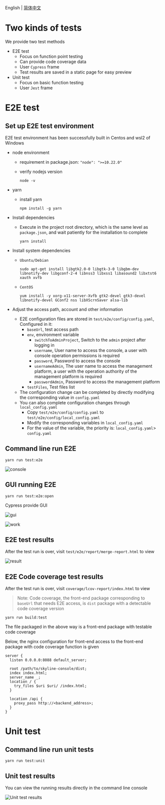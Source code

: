 English | [简体中文](/docs/zh/test/1-ready-to-work.md)

# Two kinds of tests

We provide two test methods

- E2E test
  - Focus on function point testing
  - Can provide code coverage data
  - User `Cypress` frame
  - Test results are saved in a static page for easy preview
- Unit test
  - Focus on basic function testing
  - User `Jest` frame

# E2E test

## Set up E2E test environment

E2E test environment has been successfully built in Centos and wsl2 of Windows

- node environment
  - requirement in package.json: `"node": ">=10.22.0"`
  - verify nodejs version

    ```shell
    node -v
    ```

- yarn
  - install yarn

    ```shell
    npm install -g yarn
    ```

- Install dependencies
  - Execute in the project root directory, which is the same level as `package.json`, and wait patiently for the installation to complete

    ```shell
    yarn install
    ```

- Install system dependencies
  - `Ubuntu/Debian`

    ```shell
    sudo apt-get install libgtk2.0-0 libgtk-3-0 libgbm-dev libnotify-dev libgconf-2-4 libnss3 libxss1 libasound2 libxtst6 xauth xvfb
    ```

  - `CentOS`

    ```shell
    yum install -y xorg-x11-server-Xvfb gtk2-devel gtk3-devel libnotify-devel GConf2 nss libXScrnSaver alsa-lib
    ```

- Adjust the access path, account and other information
  - E2E configuration files are stored in `test/e2e/config/config.yaml`, Configured in it:
    - `baseUrl`, test access path
    - `env`, environment variable
      - `switchToAdminProject`, Switch to the `admin` project after logging in
      - `username`, User name to access the console, a user with console operation permissions is required
      - `password`, Password to access the console
      - `usernameAdmin`, The user name to access the management platform, a user with the operation authority of the management platform is required
      - `passwordAdmin`, Password to access the management platform
    - `testFiles`, Test files list
  - The configuration change can be completed by directly modifying the corresponding value in `config.yaml`
  - You can also complete configuration changes through `local_config.yaml`
    - Copy `test/e2e/config/config.yaml` to `test/e2e/config/local_config.yaml`
    - Modify the corresponding variables in `local_config.yaml`
    - For the value of the variable, the priority is: `local_config.yaml`> `config.yaml`

## Command line run E2E

```shell
yarn run test:e2e
```

![console](images/e2e/console.png)

## GUI running E2E

```shell
yarn run test:e2e:open
```

Cypress provide GUI

![gui](images/e2e/gui-list.png)

![work](images/e2e/gui-work.png)

## E2E test results

After the test run is over, visit `test/e2e/report/merge-report.html` to view

![result](images/e2e/result.png)

## E2E Code coverage test results

After the test run is over, visit `coverage/lcov-report/index.html` to view

> Note: Code coverage, the front-end package corresponding to `baseUrl` that needs E2E access, is  `dist` package with a detectable code coverage version

```shell
yarn run build:test
```

The file packaged in the above way is a front-end package with testable code coverage

Below, the nginx configuration for front-end access to the front-end package with code coverage function is given

```nginx
server {
  listen 0.0.0.0:8088 default_server;

  root /path/to/skyline-console/dist;
  index index.html;
  server_name _;
  location / {
    try_files $uri $uri/ /index.html;
  }

  location /api {
    proxy_pass http://<backend_address>;
  }
}
```

# Unit test

## Command line run unit tests

```shell
yarn run test:unit
```

## Unit test results

You can view the running results directly in the command line console

![Unit test results](images/unit/result.png)
